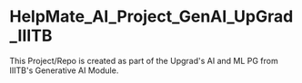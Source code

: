# HelpMate_AI_Project_GenAI_UpGrad_IIITB
This Project/Repo is created as part of the Upgrad's AI and ML PG from IIITB's Generative AI Module.
